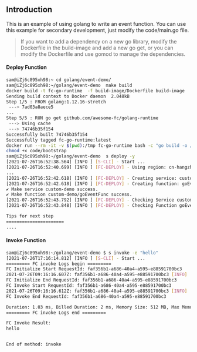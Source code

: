 ## Introduction

This is an example of using golang to write an event function. You can use this example for secondary development, just modify the code/main.go file.

> If you want to add a dependency on a new go library, modify the Dockerfile in the build-image and add a new go get, or you can modify the Dockerfile and use gomod to manage the dependencies.

#### Deploy Function

```bash
sam@iZj6c895xh98:~ cd golang/event-demo/
sam@iZj6c895xh98:~/golang/event-demo  make build
docker build -t fc-go-runtime  -f build-image/Dockerfile build-image
Sending build context to Docker daemon  2.048kB
Step 1/5 : FROM golang:1.12.16-stretch
 ---> 7ad03a8aece5
...
Step 5/5 : RUN go get github.com/awesome-fc/golang-runtime
 ---> Using cache
 ---> 74746b35f154
Successfully built 74746b35f154
Successfully tagged fc-go-runtime:latest
docker run --rm -it -v $(pwd):/tmp fc-go-runtime bash -c "go build -o /tmp/code//bootstrap /tmp/code/main.go"
chmod +x code/bootstrap
sam@iZj6c895xh98:~/golang/event-demo  s deploy -y
[2021-07-26T16:52:38.564] [INFO ] [S-CLI] - Start ...
[2021-07-26T16:52:40.699] [INFO ] [FC-DEPLOY] - Using region: cn-hangzhou
...
[2021-07-26T16:52:42.618] [INFO ] [FC-DEPLOY] - Creating service: custom-demo
[2021-07-26T16:52:42.618] [INFO ] [FC-DEPLOY] - Creating function: goEventFunc
✔ Make service custom-demo success.
✔ Make function custom-demo/goEventFunc success.
[2021-07-26T16:52:43.792] [INFO ] [FC-DEPLOY] - Checking Service custom-demo exists
[2021-07-26T16:52:43.848] [INFO ] [FC-DEPLOY] - Checking Function goEventFunc exists

Tips for next step
======================
....
```

#### Invoke Function

```bash
sam@iZj6c895xh98:~/golang/event-demo $ s invoke -e "hello"
[2021-07-26T17:16:14.812] [INFO ] [S-CLI] - Start ...
========= FC invoke Logs begin =========
FC Initialize Start RequestId: faf356b1-a686-40a4-a595-e88591700bc3
2021-07-26T09:16:16.607Z: faf356b1-a686-40a4-a595-e88591700bc3 [INFO]  init golang!
FC Initialize End RequestId: faf356b1-a686-40a4-a595-e88591700bc3
FC Invoke Start RequestId: faf356b1-a686-40a4-a595-e88591700bc3
2021-07-26T09:16:16.612Z: faf356b1-a686-40a4-a595-e88591700bc3 [INFO]  hello golang!
FC Invoke End RequestId: faf356b1-a686-40a4-a595-e88591700bc3

Duration: 1.03 ms, Billed Duration: 2 ms, Memory Size: 512 MB, Max Memory Used: 11.75 MB
========= FC invoke Logs end =========

FC Invoke Result:
hello


End of method: invoke
```
